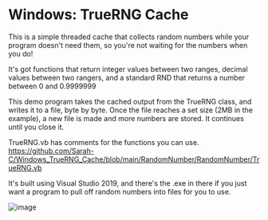 # Windows: TrueRNG Cache
This is a simple threaded cache that collects random numbers while your program doesn't need them, so you're not waiting for the numbers when you do!

It's got functions that return integer values between two ranges, decimal values between two rangers, and a standard RND that returns a number between 0 and 0.9999999

This demo program takes the cached output from the TrueRNG class, and writes it to a file, byte by byte.
Once the file reaches a set size (2MB in the example), a new file is made and more numbers are stored. It continues until you close it.

TrueRNG.vb has comments for the functions you can use.
https://github.com/Sarah-C/Windows_TrueRNG_Cache/blob/main/RandomNumber/RandomNumber/TrueRNG.vb


It's built using Visual Studio 2019, and there's the .exe in there if you just want a program to pull off random numbers into files for you to use.

![image](https://user-images.githubusercontent.com/1586332/169997760-c81497cb-df3c-4e66-b3b8-032e61e6f5c5.png)


